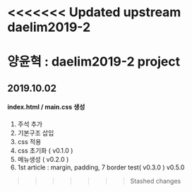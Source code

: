 <<<<<<< Updated upstream
daelim2019-2
=======
# 양윤혁 : daelim2019-2 project
## 2019.10.02
#### index.html / main.css 생성
1. 주석 추가 <br>
2. 기본구조 삽입
3. css 적용
4. css 초기화 ( v0.1.0 )
5. 메뉴생성 ( v0.2.0 )
6. 1st article : margin, padding, 
7
border test( v0.3.0 )
v0.5.0

>>>>>>> Stashed changes
